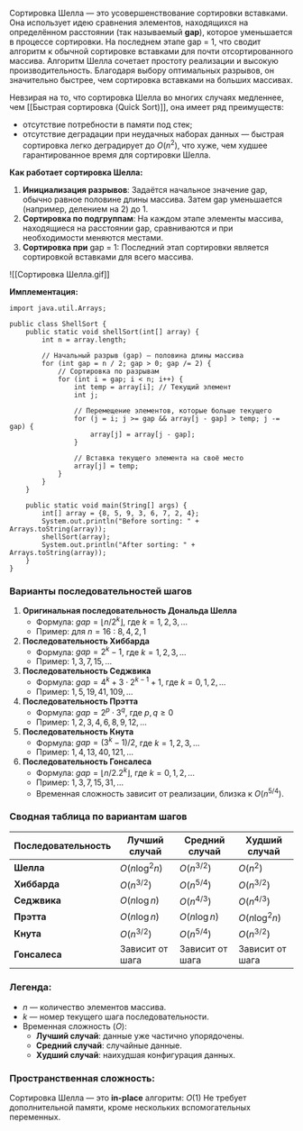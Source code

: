 Сортировка Шелла — это усовершенствование сортировки вставками. Она использует идею сравнения элементов, находящихся на определённом расстоянии (так называемый **gap**), которое уменьшается в процессе сортировки. На последнем этапе gap = 1, что сводит алгоритм к обычной сортировке вставками для почти отсортированного массива.
Алгоритм Шелла сочетает простоту реализации и высокую производительность.
Благодаря выбору оптимальных разрывов, он значительно быстрее, чем сортировка вставками на больших массивах.

Невзирая на то, что сортировка Шелла во многих случаях медленнее, чем [[Быстрая сортировка (Quick Sort)]], она имеет ряд преимуществ:

- отсутствие потребности в памяти под стек;
- отсутствие деградации при неудачных наборах данных — быстрая сортировка легко деградирует до $O(n^2)$, что хуже, чем худшее гарантированное время для сортировки Шелла.

**Как работает сортировка Шелла:**
1. **Инициализация разрывов**: Задаётся начальное значение gap, обычно равное половине длины массива. Затем gap уменьшается (например, делением на 2) до 1.
2. **Сортировка по подгруппам**: На каждом этапе элементы массива, находящиеся на расстоянии gap, сравниваются и при необходимости меняются местами.
3. **Сортировка при** gap = 1: Последний этап сортировки является сортировкой вставками для всего массива.


![[Сортировка Шелла.gif]]

**Имплементация:**

```
import java.util.Arrays;

public class ShellSort {
    public static void shellSort(int[] array) {
        int n = array.length;
		
        // Начальный разрыв (gap) — половина длины массива
        for (int gap = n / 2; gap > 0; gap /= 2) {
            // Сортировка по разрывам
            for (int i = gap; i < n; i++) {
                int temp = array[i]; // Текущий элемент
                int j;
				
                // Перемещение элементов, которые больше текущего
                for (j = i; j >= gap && array[j - gap] > temp; j -= gap) {
                    array[j] = array[j - gap];
                }
				
                // Вставка текущего элемента на своё место
                array[j] = temp;
            }
        }
    }
	
    public static void main(String[] args) {
        int[] array = {8, 5, 9, 3, 6, 7, 2, 4};
        System.out.println("Before sorting: " + Arrays.toString(array));
        shellSort(array);
        System.out.println("After sorting: " + Arrays.toString(array));
    }
}
```



### Варианты последовательностей шагов

1. **Оригинальная последовательность Дональда Шелла**
	- Формула: $gap = \lfloor n / 2^k \rfloor$, где $k = 1, 2, 3, \dots$
	- Пример: для $n = 16$ : $8, 4, 2, 1$
2. **Последовательность Хиббарда**
	- Формула: $gap = 2^k - 1$, где $k = 1, 2, 3, \dots$
	- Пример: $1, 3, 7, 15, \dots$
3. **Последовательность Седжвика**
	- Формула: $gap = 4^k + 3 \cdot 2^{k-1} + 1$, где $k = 0, 1, 2, \dots$
	- Пример: $1, 5, 19, 41, 109, \dots$
4. **Последовательность Прэтта**
	- Формула: $gap = 2^p \cdot 3^q$, где $p, q \geq 0$
	- Пример: $1, 2, 3, 4, 6, 8, 9, 12, \dots$
5. **Последовательность Кнута**
	- Формула: $gap = (3^k - 1) / 2$, где $k = 1, 2, 3, \dots$
	- Пример: $1, 4, 13, 40, 121, \dots$
6. **Последовательность Гонсалеса**
	- Формула: $gap = \lfloor n / 2.2^k \rfloor$, где $k = 0, 1, 2, \dots$
	- Пример: $1, 3, 7, 15, 31, \dots$
	- Временная сложность зависит от реализации, близка к $O(n^{5/4})$.

### Сводная таблица по вариантам шагов

| Последовательность | Лучший случай   | Средний случай  | Худший случай   |
| ------------------ | --------------- | --------------- | --------------- |
| **Шелла**          | $O(n \log^2 n)$ | $O(n^{3/2})$    | $O(n^2)$        |
| **Хиббарда**       | $O(n^{3/2})$    | $O(n^{5/4})$    | $O(n^{3/2})$    |
| **Седжвика**       | $O(n \log n)$   | $O(n^{4/3})$    | $O(n^{4/3})$    |
| **Прэтта**         | $O(n \log n)$   | $O(n \log n)$   | $O(n \log^2 n)$ |
| **Кнута**          | $O(n^{3/2})$    | $O(n^{5/4})$    | $O(n^{3/2})$    |
| **Гонсалеса**      | Зависит от шага | Зависит от шага | Зависит от шага |
### Легенда:
- $n$ — количество элементов массива.
- $k$ — номер текущего шага последовательности.
- Временная сложность ($O$):
  - **Лучший случай**: данные уже частично упорядочены.
  - **Средний случай**: случайные данные.
  - **Худший случай**: наихудшая конфигурация данных.


### Пространственная сложность:

Сортировка Шелла — это **in-place** алгоритм: $O(1)$
Не требует дополнительной памяти, кроме нескольких вспомогательных переменных.